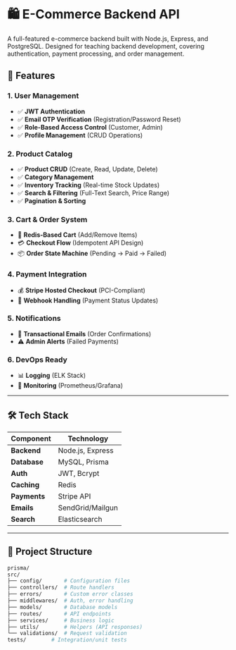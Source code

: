 # 🛍️ E-Commerce Backend API

A full-featured e-commerce backend built with Node.js, Express, and PostgreSQL. Designed for teaching backend development, covering authentication, payment processing, and order management.

## 🚀 Features

### **1. User Management**
- ✅ **JWT Authentication**  
- ✅ **Email OTP Verification** (Registration/Password Reset)  
- ✅ **Role-Based Access Control** (Customer, Admin)  
- ✅ **Profile Management** (CRUD Operations)  

### **2. Product Catalog**
- ✅ **Product CRUD** (Create, Read, Update, Delete)  
- ✅ **Category Management**  
- ✅ **Inventory Tracking** (Real-time Stock Updates)  
- ✅ **Search & Filtering** (Full-Text Search, Price Range)  
- ✅ **Pagination & Sorting**  

### **3. Cart & Order System**
- 🛒 **Redis-Based Cart** (Add/Remove Items)  
- 💳 **Checkout Flow** (Idempotent API Design)  
- 📦 **Order State Machine**  (Pending → Paid → Failed)


### **4. Payment Integration**
- 💰 **Stripe Hosted Checkout** (PCI-Compliant)  
- 🔔 **Webhook Handling** (Payment Status Updates)  

### **5. Notifications**
- 📧 **Transactional Emails** (Order Confirmations)  
- ⚠️ **Admin Alerts** (Failed Payments)  

### **6. DevOps Ready**
- 📊 **Logging** (ELK Stack)  
- 🚨 **Monitoring** (Prometheus/Grafana)  

---

## 🛠️ Tech Stack
| Component       | Technology       |
|-----------------|------------------|
| **Backend**     | Node.js, Express |
| **Database**    | MySQL, Prisma    |
| **Auth**        | JWT, Bcrypt      |
| **Caching**     | Redis            |
| **Payments**    | Stripe API       |
| **Emails**      | SendGrid/Mailgun |
| **Search**      | Elasticsearch    |

---

## 📂 Project Structure
```bash
prisma/
src/
├── config/       # Configuration files
├── controllers/  # Route handlers
├── errors/       # Custom error classes
├── middlewares/  # Auth, error handling
├── models/       # Database models
├── routes/       # API endpoints
├── services/     # Business logic
├── utils/        # Helpers (API responses)
└── validations/  # Request validation
tests/        # Integration/unit tests
```

